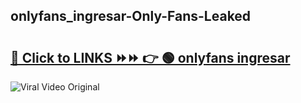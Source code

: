 
 ## onlyfans_ingresar-Only-Fans-Leaked

# <h2><a href="https://clipsfans.com/onlyfans_ingresar&ref=git">🔗 Click to LINKS ⏩⏩ 👉 🟢 onlyfans ingresar </a></h2>

<a href="https://clipsfans.com/onlyfans_ingresar&ref=git" rel="nofollow" data-target="animated-image.originalLink"><img src="https://i.ibb.co.com/xMMVF88/686577567.gif" alt="Viral Video Original" style="max-width: 100%; display: inline-block;" data-target="animated-image.originalImage"></a>
